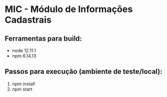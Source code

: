 # MIC - Módulo de Informações Cadastrais  
  
## Ferramentas para build:  
- node 12.11.1  
- npm 6.14.13  
  
## Passos para execução (ambiente de teste/local):  
1) npm install  
2) npm start  
